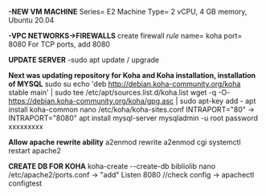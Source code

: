 **-NEW VM MACHINE**
Series= E2
Machine Type= 2 vCPU, 4 GB memory, Ubuntu 20.04

**-VPC NETWORKS->FIREWALLS**
create firewall _rule_
name= koha
port= 8080
For TCP ports, add 8080


**UPDATE SERVER**
-sudo apt update / upgrade

**Next was updating repository for Koha and Koha installation, installation of MYSQL**
sudo su
echo 'deb http://debian.koha-community.org/koha stable main' | sudo tee /etc/apt/sources.list.d/koha.list
wget -q -O- https://debian.koha-community.org/koha/gpg.asc | sudo apt-key add -
apt install koha-common
nano /etc/koha/koha-sites.conf
INTRAPORT="80" -> INTRAPORT="8080"
apt install mysql-server
mysqladmin -u root password xxxxxxxxx


**Allow apache rewrite ability**
a2enmod rewrite
a2enmod cgi 
systemctl restart apache2


**CREATE DB FOR KOHA**
koha-create --create-db bibliolib
nano /etc/apache2/ports.conf -> "add" Listen 8080
//check config -> apachectl configtest





